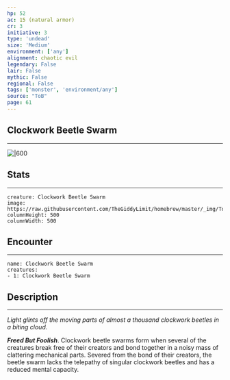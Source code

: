 ```yaml
---
hp: 52
ac: 15 (natural armor)
cr: 3
initiative: 3
type: 'undead'    
size: 'Medium'
environment: ['any']
alignment: chaotic evil
legendary: False
lair: False
mythic: False
regional: False
tags: ['monster', 'environment/any']
source: "ToB"
page: 61
---
```


## Clockwork Beetle Swarm
---

![|600](https://raw.githubusercontent.com/TheGiddyLimit/homebrew/master/_img/ToB/Clockwork%20Beetle%20Swarm.webp)

## Stats
---

```statblock
creature: Clockwork Beetle Swarm
image: https://raw.githubusercontent.com/TheGiddyLimit/homebrew/master/_img/ToB/token/Clockwork%20Beetle%20Swarm.png
columnHeight: 500
columnWidth: 500
```

## Encounter
---

```encounter-table
name: Clockwork Beetle Swarm
creatures:
- 1: Clockwork Beetle Swarm
```

## Description
---
_Light glints off the moving parts of almost a thousand clockwork beetles in a biting cloud._

**_Freed But Foolish_**. Clockwork beetle swarms form when several of the creatures break free of their creators and bond together in a noisy mass of clattering mechanical parts. Severed from the bond of their creators, the beetle swarm lacks the telepathy of singular clockwork beetles and has a reduced mental capacity.






